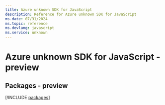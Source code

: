 ```yaml
---
title: Azure unknown SDK for JavaScript
description: Reference for Azure unknown SDK for JavaScript
ms.date: 07/31/2024
ms.topic: reference
ms.devlang: javascript
ms.service: unknown
---
```

# Azure unknown SDK for JavaScript - preview
## Packages - preview
[!INCLUDE [packages](unknown-index.md)]